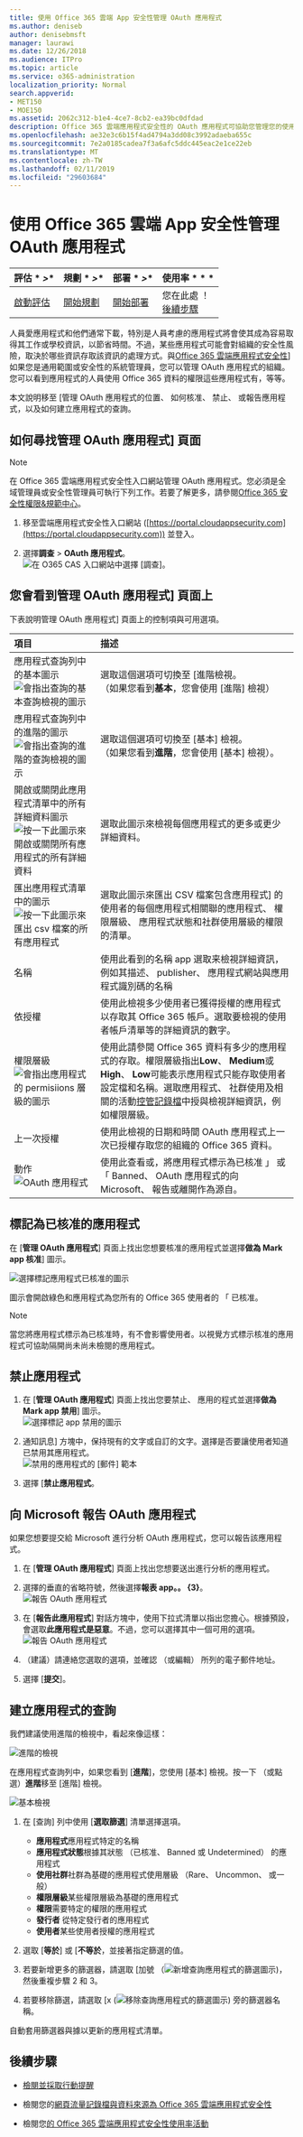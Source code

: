 ```yaml
---
title: 使用 Office 365 雲端 App 安全性管理 OAuth 應用程式
ms.author: deniseb
author: denisebmsft
manager: laurawi
ms.date: 12/26/2018
ms.audience: ITPro
ms.topic: article
ms.service: o365-administration
localization_priority: Normal
search.appverid:
- MET150
- MOE150
ms.assetid: 2062c312-b1e4-4ce7-8cb2-ea39bc0dfdad
description: Office 365 雲端應用程式安全性的 OAuth 應用程式可協助您管理您的使用者下載 Office 365 資料搭配使用的應用程式
ms.openlocfilehash: ae32e3c6b15f4ad4794a3dd08c3992adaeba655c
ms.sourcegitcommit: 7e2a0185cadea7f3a6afc5ddc445eac2e1ce22eb
ms.translationtype: MT
ms.contentlocale: zh-TW
ms.lasthandoff: 02/11/2019
ms.locfileid: "29603684"
---
```

# <a name="manage-oauth-apps-using-office-365-cloud-app-security"></a>使用 Office 365 雲端 App 安全性管理 OAuth 應用程式

|評估 * *\>**|規劃 * *\>**|部署 * *\>**|使用率 * * *|
|:-----|:-----|:-----|:-----|
|[啟動評估](office-365-cas-overview.md) <br/> |[開始規劃](get-ready-for-office-365-cas.md) <br/> |[開始部署](turn-on-office-365-cas.md) <br/> |您在此處 ！  <br/> [後續步驟](manage-app-permissions-in-ocas.md#nextsteps) <br/> |
   
人員愛應用程式和他們通常下載，特別是人員考慮的應用程式將會使其成為容易取得其工作或學校資訊，以節省時間。不過，某些應用程式可能會對組織的安全性風險，取決於哪些資訊存取該資訊的處理方式。與[Office 365 雲端應用程式安全性](office-365-cas-overview.md)] 如果您是通用範圍或安全性的系統管理員，您可以管理 OAuth 應用程式的組織。您可以看到應用程式的人員使用 Office 365 資料的權限這些應用程式有，等等。 
  
本文說明移至 [管理 OAuth 應用程式的位置、 如何核准、 禁止、 或報告應用程式，以及如何建立應用程式的查詢。
  
## <a name="how-to-find-the-manage-oauth-apps-page"></a>如何尋找管理 OAuth 應用程式] 頁面

> [!NOTE]
> 在 Office 365 雲端應用程式安全性入口網站管理 OAuth 應用程式。您必須是全域管理員或安全性管理員可執行下列工作。若要了解更多，請參閱[Office 365 安全性權限&amp;規範中心](permissions-in-the-security-and-compliance-center.md)。 
  
1. 移至雲端應用程式安全性入口網站 ([https://portal.cloudappsecurity.com](https://portal.cloudappsecurity.com)) 並登入。
  
2. 選擇**調查** \> **OAuth 應用程式**。<br/>![在 O365 CAS 入口網站中選擇 [調查]。](media/OCAS-OAuthApps.png)<br/>
  
## <a name="what-youll-see-on-the-manage-oauth-apps-page"></a>您會看到管理 OAuth 應用程式] 頁面上

下表說明管理 OAuth 應用程式] 頁面上的控制項與可用選項。
  
|**項目**|**描述**|
|:-----|:-----|
|應用程式查詢列中的基本圖示  <br/> ![會指出查詢的基本查詢檢視的圖示](media/a459bc51-e86b-43d5-a0ee-661b9fb4afc9.png)|選取這個選項可切換至 [進階檢視。  <br/> （如果您看到**基本**，您會使用 [進階] 檢視）  <br/> |
|應用程式查詢列中的進階的圖示  <br/> ![會指出查詢的進階的查詢檢視的圖示](media/9958d832-2c81-45ed-a642-d926310ba6b6.png)|選取這個選項可切換至 [基本] 檢視。  <br/> （如果您看到**進階**，您會使用 [基本] 檢視）。  <br/> |
|開啟或關閉此應用程式清單中的所有詳細資料圖示  <br/> ![按一下此圖示來開啟或關閉所有應用程式的所有詳細資料](media/018fa996-10e8-48ff-986e-55f2b69a5753.png)|選取此圖示來檢視每個應用程式的更多或更少詳細資料。  <br/> |
|匯出應用程式清單中的圖示  <br/> ![按一下此圖示來匯出 csv 檔案的所有應用程式](media/98446851-fd96-4d09-9bb0-831db33090c1.png)|選取此圖示來匯出 CSV 檔案包含應用程式] 的使用者的每個應用程式相關聯的應用程式、 權限層級、 應用程式狀態和社群使用層級的權限的清單。  <br/> |
|名稱  <br/> |使用此看到的名稱 app 選取来檢視詳細資訊，例如其描述、 publisher、 應用程式網站與應用程式識別碼的名稱  <br/> |
|依授權  <br/> |使用此檢視多少使用者已獲得授權的應用程式以存取其 Office 365 帳戶。選取要檢視的使用者帳戶清單等的詳細資訊的數字。  <br/> |
|權限層級  <br/> ![會指出應用程式的 permisiions 層級的圖示](media/aaebdd29-35b6-4c62-aef1-7c7817bd803d.png)|使用此請參閱 Office 365 資料有多少的應用程式的存取。權限層級指出**Low**、 **Medium**或**High**、 **Low**可能表示應用程式只能存取使用者設定檔和名稱。選取應用程式、 社群使用及相關的活動[控管記錄檔](suspend-or-restore-an-account-in-ocas.md)中授與檢視詳細資訊，例如權限層級。<br/> |
|上一次授權 <br/> |使用此檢視的日期和時間 OAuth 應用程式上一次已授權存取您的組織的 Office 365 資料。 <br/>  |
|動作<br/>![OAuth 應用程式](media/OCAS-OAuthAppApproveBanReport.png)<br/> |使用此查看或，將應用程式標示為已核准 」 或 「 Banned、 OAuth 應用程式的向 Microsoft、 報告或離開作為源自。  <br/> |
   
## <a name="mark-an-app-as-approved"></a>標記為已核准的應用程式

在 [**管理 OAuth 應用程式**] 頁面上找出您想要核准的應用程式並選擇**做為 Mark app 核准**] 圖示。 
  
![選擇標記應用程式已核准的圖示](media/OCAS-MarkOAuthApproved.png)
  
圖示會開啟綠色和應用程式為您所有的 Office 365 使用者的 「 已核准。
  
> [!NOTE]
> 當您將應用程式標示為已核准時，有不會影響使用者。以視覺方式標示核准的應用程式可協助隔開尚未尚未檢閱的應用程式。 
  
## <a name="ban-an-app"></a>禁止應用程式

1. 在 [**管理 OAuth 應用程式**] 頁面上找出您要禁止、 應用的程式並選擇**做為 Mark app 禁用**] 圖示。<br/>![選擇標記 app 禁用的圖示](media/OCAS-MarkOAuthBanned.png)
  
2. 通知訊息] 方塊中，保持現有的文字或自訂的文字。選擇是否要讓使用者知道已禁用其應用程式。 <br/>![禁用的應用程式的 [郵件] 範本](media/6d132700-5f7f-472c-bfb5-a44549e69c16.jpg)<br/>
  
3. 選擇 [**禁止應用程式**。

## <a name="report-an-oauth-app-to-microsoft"></a>向 Microsoft 報告 OAuth 應用程式

如果您想要提交給 Microsoft 進行分析 OAuth 應用程式，您可以報告該應用程式。

1. 在 [**管理 OAuth 應用程式**] 頁面上找出您想要送出進行分析的應用程式。

2. 選擇的垂直的省略符號，然後選擇**報表 app。。 {3}**。<br/>![報告 OAuth 應用程式](media/OCAS-MarkOAuthReported.png)<br/>

3. 在 [**報告此應用程式**] 對話方塊中，使用下拉式清單以指出您擔心。根據預設，會選取**此應用程式是惡意**。不過，您可以選擇其中一個可用的選項。<br/>![報告 OAuth 應用程式](media/OCAS-ReportOAuthApp.png)<br/>

4. （建議）請連絡您選取的選項，並確認 （或編輯） 所列的電子郵件地址。

5. 選擇 [**提交**]。 
    
## <a name="create-an-app-query"></a>建立應用程式的查詢

我們建議使用進階的檢視中，看起來像這樣： 

![進階的檢視](media/OCAS-OAuthAppsAdvQueryView.png)

在應用程式查詢列中，如果您看到 [**進階**]，您使用 [基本] 檢視。按一下 （或點選）**進階**移至 [進階] 檢視。 

![基本檢視](media/OCAS-OAuthAppsBasicQueryView.png)
    
1. 在 [查詢] 列中使用 [**選取篩選**] 清單選擇選項。 
    - **應用程式**應用程式特定的名稱
    - **應用程式狀態**根據其狀態 （已核准、 Banned 或 Undetermined） 的應用程式
    - **使用社群**社群為基礎的應用程式使用層級 （Rare、 Uncommon、 或一般）
    - **權限層級**某些權限層級為基礎的應用程式 
    - **權限**需要特定的權限的應用程式
    - **發行者** 從特定發行者的應用程式
    - **使用者**某些使用者授權的應用程式
   
2. 選取 [**等於**] 或 [**不等於**，並接著指定篩選的值。
    
3. 若要新增更多的篩選器，請選取 [加號 （![新增查詢應用程式的篩選圖示](media/771b2958-67cd-4e14-9302-283ef238cae5.jpg))，然後重複步驟 2 和 3。
    
4. 若要移除篩選，請選取 [x (![移除查詢應用程式的篩選圖示](media/5339277f-555d-4749-8dcc-d2574250556e.jpg)) 旁的篩選器名稱。
    
自動套用篩選器與據以更新的應用程式清單。
  
## <a name="next-steps"></a>後續步驟

- [檢閱並採取行動提醒](review-office-365-cas-alerts.md)
    
- 檢閱您的[網頁流量記錄檔與資料來源為 Office 365 雲端應用程式安全性](web-traffic-logs-and-data-sources-for-ocas.md)
    
- 檢閱您[的 Office 365 雲端應用程式安全性使用率活動](utilization-activities-for-ocas.md)
    

